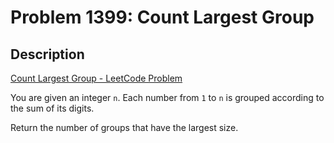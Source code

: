 # Problem 1399: Count Largest Group

## Description

[Count Largest Group - LeetCode Problem](https://leetcode.com/problems/count-largest-group/description/)

You are given an integer `n`. Each number from `1` to `n` is grouped according to the sum of its digits.

Return the number of groups that have the largest size.
